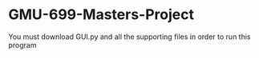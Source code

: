 # GMU-699-Masters-Project
You must download GUI.py and all the supporting files in order to run this program
